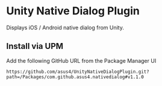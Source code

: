 # Unity Native Dialog Plugin

Displays iOS / Android native dialog from Unity.

## Install via UPM

Add the following GitHub URL from the Package Manager UI

`https://github.com/asus4/UnityNativeDialogPlugin.git?path=/Packages/com.github.asus4.nativedialog#v1.1.0`
